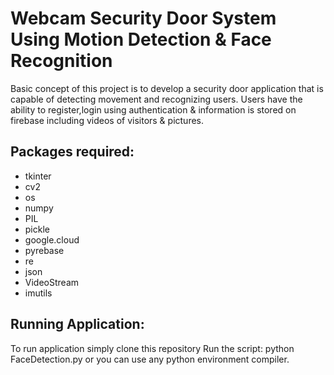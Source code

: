 # Webcam Security Door System  Using Motion Detection & Face Recognition 
 Basic concept of this project is to develop a security door application that is capable of detecting movement and recognizing users.
 Users have the ability to register,login using authentication & information is stored on firebase including videos of visitors & pictures. 
 
 ## Packages required:
 * tkinter
 * cv2
 * os
 * numpy
 * PIL
 * pickle
 * google.cloud
 * pyrebase
 * re
 * json
 * VideoStream
 * imutils
 
 ## Running Application:
 To run application simply clone this repository
 Run the script: python FaceDetection.py or you can use any python environment compiler.
